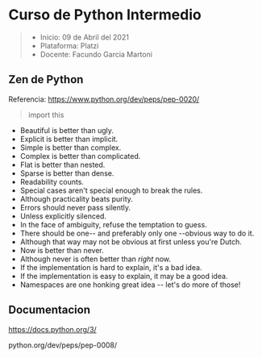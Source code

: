 # Curso de Python Intermedio
> - Inicio: 09 de Abril del 2021 
> - Plataforma: Platzi 
> - Docente: Facundo Garcia Martoni

## Zen de Python
Referencia: https://www.python.org/dev/peps/pep-0020/

> import this

- Beautiful is better than ugly.
- Explicit is better than implicit.
- Simple is better than complex.
- Complex is better than complicated.
- Flat is better than nested.
- Sparse is better than dense.
- Readability counts.
- Special cases aren't special enough to break the rules.
- Although practicality beats purity.
- Errors should never pass silently.
- Unless explicitly silenced.
- In the face of ambiguity, refuse the temptation to guess.
- There should be one-- and preferably only one --obvious way to do it.
- Although that way may not be obvious at first unless you're Dutch.
- Now is better than never.
- Although never is often better than *right* now.
- If the implementation is hard to explain, it's a bad idea.
- If the implementation is easy to explain, it may be a good idea.
- Namespaces are one honking great idea -- let's do more of those!

## Documentacion
https://docs.python.org/3/

python.org/dev/peps/pep-0008/

